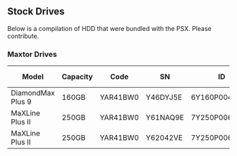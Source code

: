 ## Stock Drives
Below is a compilation of HDD that were bundled with the PSX. Please contribute.


### Maxtor Drives

| Model | Capacity | Code | SN | ID | (Found in) |
| --- | --- | --- | --- | --- | --- |
| DiamondMax Plus 9 | 160GB | YAR41BW0 | Y46DYJ5E | 6Y160P00428BM | 5500 |
| MaXLine Plus II | 250GB | YAR41BW0 | Y61NAQ9E | 7Y250P00607BH | 7000 |
| MaXLine Plus II | 250GB | YAR41BW0 | Y62042VE | 7Y250P00609BH | 7100 |
